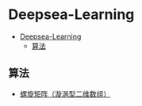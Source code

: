 # Deepsea-Learning

- [Deepsea-Learning](#deepsea-learning)
  - [算法](#算法)

## 算法

- [螺旋矩阵（漩涡型二维数组）](算法/螺旋矩阵.md)
